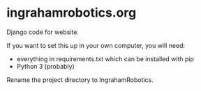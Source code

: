 ingrahamrobotics.org
=====
Django code for website.

If you want to set this up in your own computer, you will need:
- everything in requirements.txt which can be installed with pip
- Python 3 (probably)

Rename the project directory to IngrahamRobotics.


